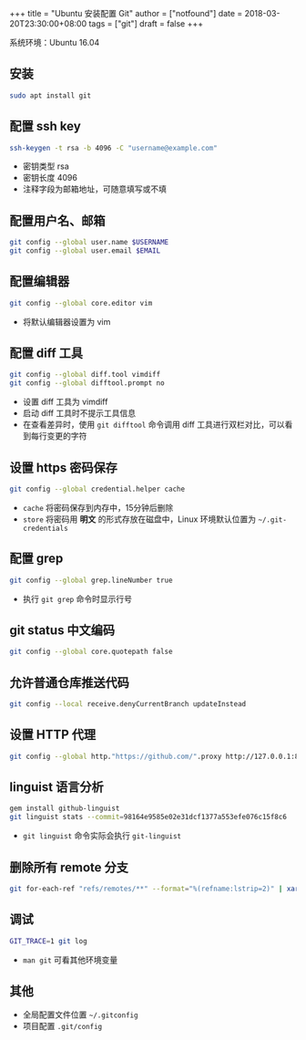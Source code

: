 +++
title = "Ubuntu 安装配置 Git"
author = ["notfound"]
date = 2018-03-20T23:30:00+08:00
tags = ["git"]
draft = false
+++

系统环境：Ubuntu 16.04

## 安装

```bash
sudo apt install git
```

## 配置 ssh key

```bash
ssh-keygen -t rsa -b 4096 -C "username@example.com"
```

- 密钥类型 rsa
- 密钥长度 4096
- 注释字段为邮箱地址，可随意填写或不填

## 配置用户名、邮箱

```bash
git config --global user.name $USERNAME
git config --global user.email $EMAIL
```

## 配置编辑器

```bash
git config --global core.editor vim
```

- 将默认编辑器设置为 vim

## 配置 diff 工具

```bash
git config --global diff.tool vimdiff
git config --global difftool.prompt no
```

- 设置 diff 工具为 vimdiff
- 启动 diff 工具时不提示工具信息
- 在查看差异时，使用 `git difftool` 命令调用 diff 工具进行双栏对比，可以看到每行变更的字符

## 设置 https 密码保存

```bash
git config --global credential.helper cache
```

- `cache` 将密码保存到内存中，15分钟后删除
- `store` 将密码用 **明文** 的形式存放在磁盘中，Linux 环境默认位置为 `~/.git-credentials`


## 配置 grep

```bash
git config --global grep.lineNumber true
```

- 执行 `git grep` 命令时显示行号

## git status 中文编码

```bash
git config --global core.quotepath false
```

## 允许普通仓库推送代码

```bash
git config --local receive.denyCurrentBranch updateInstead
```

## 设置 HTTP 代理

```bash
git config --global http."https://github.com/".proxy http://127.0.0.1:8118
```

## linguist 语言分析

```bash
gem install github-linguist
git linguist stats --commit=98164e9585e02e31dcf1377a553efe076c15f8c6
```
- `git linguist` 命令实际会执行 `git-linguist`

## 删除所有 remote 分支

```bash
git for-each-ref "refs/remotes/**" --format="%(refname:lstrip=2)" | xargs git branch -d -r
```

## 调试

```bash
GIT_TRACE=1 git log
```

- `man git` 可看其他环境变量

## 其他

- 全局配置文件位置 `~/.gitconfig`
- 项目配置 `.git/config`
